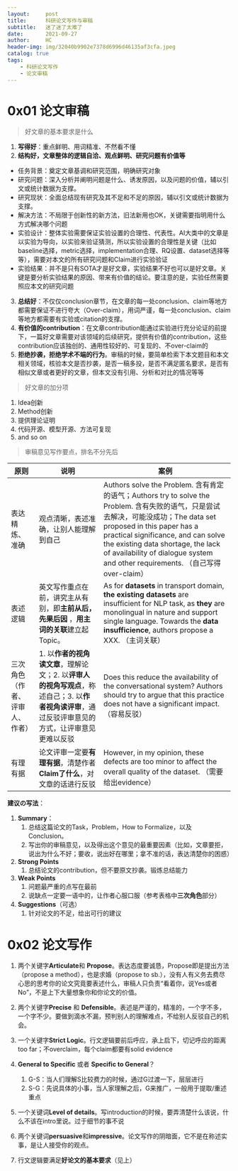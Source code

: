 ```yaml
---
layout:     post
title:      科研论文写作与审稿
subtitle:   迷了迷了太难了
date:       2021-09-27
author:     HC
header-img: img/32040b9902e7378d6996d46135af3cfa.jpeg
catalog: true
tags:
    - 科研论文写作
    - 论文审稿
---
```




# 0x01 论文审稿
> 好文章的基本要求是什么

1. **写得好**：重点鲜明、用词精准、不然看不懂
2. **结构好，文章整体的逻辑自洽、观点鲜明、研究问题有价值等**
 - 任务背景：奠定文章基调和研究范围，明确研究对象
 - 研究问题：深入分析并阐明问题是什么、诱发原因，以及问题的价值，辅以引文或统计数据为支撑。
 - 研究现状：全面总结现有研究及其不足和不足的原因，辅以引文或统计数据为支撑。
 - 解决方法：不局限于创新性的新方法，旧法新用也OK，关键需要指明用什么方式解决哪个问题
 - 实验设计：整体实验需要保证实验设置的合理性、代表性。AI大类中的文章是以实验为导向，以实验来验证猜测，所以实验设置的合理性是关键（比如baseline选择，metric选择，implementation合理、RQ设置、dataset选择等等），需要对本文的所有研究问题和Claim进行实验验证
 - 实验结果：并不是只有SOTA才是好文章，实验结果不好也可以是好文章。关键是要分析实验结果的原因、带来有价值的结论。要注意的是，实验任然需要照应本文的研究问题
3. **总结好**：不仅仅conclusion章节，在文章的每一处conclusion、claim等地方都需要保证不进行夸大（Over-claim），用词严谨，每一处conclusion、claim等地方都需要有实验或citation的支撑。
4. **有价值的contribution**：在文章contribution能通过实验进行充分论证的前提下，一篇好文章需要对该领域的后续研究，提供有价值的contribution，这些contribution应该独创的、通用性较好的、可复现的、不over-claim的
5. **拒绝抄袭，拒绝学术不端的行为**。审稿的时候，要简单检索下本文题目和本文相关领域，核验本文是否抄袭，是否一稿多投，是否不满足匿名要求，是否有相似文章或者更好的文章，但本文没有引用、分析和对比的情况等等

> 好文章的加分项

1. Idea创新
2. Method创新
3. 提供理论证明
4. 代码开源、模型开源、方法可复现
5. and so on


> 审稿意见写作要点，排名不分先后

| 原则                           | 说明                                                         | 案例                                                         |
| ------------------------------ | ------------------------------------------------------------ | ------------------------------------------------------------ |
| 表达精炼、准确                 | 观点清晰，表述准确，让别人能理解到自己                       | Authors solve the Problem. 含有肯定的语气；Authors try to solve the Problem. 含有失败的语气，只是尝试去解决，可能没成功；The data set proposed in this paper has a practical significance, and can solve the existing data shortage, the lack of availability of dialogue system and other requirements. （自己写得over-claim） |
| 表述逻辑                       | 英文写作重点在前，讲究主从有别，即**主前从后，先果后因** ，**用主词的关联**建立起Topic。 | As for **datasets** in transport domain, **the existing datasets** are insufficient for NLP task, as **they** are monolingual in nature and support single language. Towards the **data insufficience**, authors propose a XXX. （主词关联） |
| 三次角色（作者、评审人、作者） | 1. 以**作者的视角读文章**，理解论文；2. 以**评审人的视角写观点**，称述自己；3. 以**作者视角读评审**，通过反驳评审意见的方式，让评审意见更难以反驳 | Does this reduce the availability of the conversational system? Authors should try to argue that this practice does not have a significant impact. （容易反驳） |
| 有理有据                       | 论文评审一定要**有理有据**，清楚作者**Claim了什么**，对文章的话进行反驳 | However, in my opinion, these defects are too minor to affect the overall quality of the dataset. （需要给出evidence） |



**建议の写法**：

1. **Summary**：
   1. 总结这篇论文的Task，Problem，How to Formalize，以及Conclusion。
   2. 写出你的审稿意见，以及得出这个意见的最重要因素（比如，文章要拒，说出为什么不好；要收，说出好在哪里；拿不准的话，表达清楚你的困惑）
2. **Strong Points**
   1. 总结论文的contribution，但不要原文抄袭。锻炼总结能力
3. **Weak Points**
   1. 问题最严重的点写在最前
   2. 说缺点一定要一语中的，让作者心服口服（参考表格中**三次角色**部分）
4. **Suggestions**（可选）
   1. 针对论文的不足，给出可行的建议





# 0x02 论文写作


1. 两个关键字**Articulate**和 **Propose**。表达态度要诚恳，Propose即是提出方法（propose a method），也是求婚（propose to sb.），没有人有义务去费尽心思的思考你的论文究竟要表述什么，审稿人只负责“看着你，说Yes或者No”，不是上下大量想象你和你论文的价值。
2. 两个关键字**Precise** 和 **Defensible**。表述是严谨的，精准的，一个字不多，一个字不少。要做到滴水不漏，预判别人的理解难点，不给别人反驳自己的机会。
3. 一个关键字**Strict Logic**。行文逻辑要前后呼应，承上启下，切记呼应的距离too far；不overclaim，每个claim都要有solid evidence
4. **General to Specific** 或者 **Specific to General**？
   1. G-S：当人们理解S比较费力的时候，通过G过渡一下，层层进行
   2. S-G：先说具体的小事，当人家理解之后，G来推广，一般用于提取/重述重点

5. 一个关键词**Level of details**。写introduction的时候，要弄清楚什么该说，什么不该在intro里说。过于细节的事不说
6. 两个关键词**persuasive**和**impressive**。论文写作的阴暗面，它不是在称述实事，是让人接受你的观点。
7. 行文逻辑要满足**好论文的基本要求**（见上）